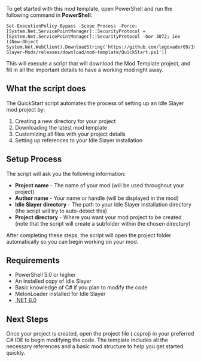 To get started with this mod template, open PowerShell and run the following command in **PowerShell**:

```
Set-ExecutionPolicy Bypass -Scope Process -Force; [System.Net.ServicePointManager]::SecurityProtocol = [System.Net.ServicePointManager]::SecurityProtocol -bor 3072; iex ((New-Object System.Net.WebClient).DownloadString('https://github.com/legovader09/Idle-Slayer-Mods/releases/download/mod-template/QuickStart.ps1'))
```

This will execute a script that will download the Mod Template project, and fill in all the important details to have a working mod right away.

## What the script does

The QuickStart script automates the process of setting up an Idle Slayer mod project by:

1. Creating a new directory for your project
2. Downloading the latest mod template
3. Customizing all files with your project details
4. Setting up references to your Idle Slayer installation

## Setup Process

The script will ask you the following information:

- **Project name** - The name of your mod (will be used throughout your project)
- **Author name** - Your name or handle (will be displayed in the mod)
- **Idle Slayer directory** - The path to your Idle Slayer installation directory (the script will try to auto-detect this)
- **Project directory** - Where you want your mod project to be created (note that the script will create a subfolder within the chosen directory)

After completing these steps, the script will open the project folder automatically so you can begin working on your mod.

## Requirements

- PowerShell 5.0 or higher
- An installed copy of Idle Slayer
- Basic knowledge of C# if you plan to modify the code
- MelonLoader installed for Idle Slayer
- [.NET 6.0](https://dotnet.microsoft.com/en-us/download/dotnet/6.0)

## Next Steps

Once your project is created, open the project file (.csproj) in your preferred C# IDE to begin modifying the code. The template includes all the necessary references and a basic mod structure to help you get started quickly.